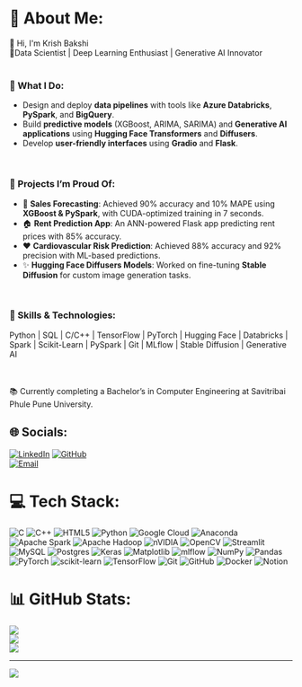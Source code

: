 
<!--
**KrishBakshi/KrishBakshi** is a ✨ _special_ ✨ repository because its `README.md` (this file) appears on your GitHub profile.

Here are some ideas to get you started:

- 🔭 I’m currently working on ...
- 🌱 I’m currently learning ...
- 👯 I’m looking to collaborate on ...
- 🤔 I’m looking for help with ...
- 💬 Ask me about ...
- 📫 How to reach me: ...
- 😄 Pronouns: ...
- ⚡ Fun fact: ...
-->
# 💫 About Me:
👋 Hi, I'm Krish Bakshi<br>
📍Data Scientist | Deep Learning Enthusiast | Generative AI Innovator<br><br>
### 🔭 What I Do:
 <ul>
        <li>Design and deploy <strong>data pipelines</strong> with tools like <strong>Azure Databricks</strong>, <strong>PySpark</strong>, and <strong>BigQuery</strong>.</li>
        <li>Build <strong>predictive models</strong> (XGBoost, ARIMA, SARIMA) and <strong>Generative AI applications</strong> using <strong>Hugging Face Transformers</strong> and <strong>Diffusers</strong>.</li>
        <li>Develop <strong>user-friendly interfaces</strong> using <strong>Gradio</strong> and <strong>Flask</strong>.</li>
    </ul>
<br>

### 🎨 Projects I’m Proud Of:<br>
<ul>
        <li>🌟 <strong>Sales Forecasting</strong>: Achieved 90% accuracy and 10% MAPE using <strong>XGBoost & PySpark</strong>, with CUDA-optimized training in 7 seconds.</li>
        <li>🏠 <strong>Rent Prediction App</strong>: An ANN-powered Flask app predicting rent prices with 85% accuracy.</li>
        <li>❤️ <strong>Cardiovascular Risk Prediction</strong>: Achieved 88% accuracy and 92% precision with ML-based predictions.</li>
        <li>✨ <strong>Hugging Face Diffusers Models</strong>: Worked on fine-tuning <strong>Stable Diffusion</strong> for custom image generation tasks.</li>
    </ul>
<br>

### 🌱 Skills & Technologies:<br>
<p>Python | SQL | C/C++ | TensorFlow | PyTorch | Hugging Face | Databricks | Spark | Scikit-Learn | PySpark | Git | MLflow | Stable Diffusion | Generative AI</p>

<br><br>📚 Currently completing a Bachelor’s in Computer Engineering at Savitribai Phule Pune University.


## 🌐 Socials:
[![LinkedIn](https://img.shields.io/badge/LinkedIn-%230077B5.svg?logo=linkedin&logoColor=white)](https://linkedin.com/in/https://github.com/KrishBakshi) 
[![GitHub](https://img.shields.io/badge/GitHub-%2312100E.svg?logo=github&logoColor=white)](https://github.com/KrishBakshi)  
[![Email](https://img.shields.io/badge/Email-D14836?logo=gmail&logoColor=white)](mailto:krishbakshi23@gmail.com)

# 💻 Tech Stack:
![C](https://img.shields.io/badge/c-%2300599C.svg?style=for-the-badge&logo=c&logoColor=white) ![C++](https://img.shields.io/badge/c++-%2300599C.svg?style=for-the-badge&logo=c%2B%2B&logoColor=white) ![HTML5](https://img.shields.io/badge/html5-%23E34F26.svg?style=for-the-badge&logo=html5&logoColor=white) ![Python](https://img.shields.io/badge/python-3670A0?style=for-the-badge&logo=python&logoColor=ffdd54) ![Google Cloud](https://img.shields.io/badge/GoogleCloud-%234285F4.svg?style=for-the-badge&logo=google-cloud&logoColor=white) ![Anaconda](https://img.shields.io/badge/Anaconda-%2344A833.svg?style=for-the-badge&logo=anaconda&logoColor=white) ![Apache Spark](https://img.shields.io/badge/Apache%20Spark-FDEE21?style=for-the-badge&logo=apachespark&logoColor=black) ![Apache Hadoop](https://img.shields.io/badge/Apache%20Hadoop-66CCFF?style=for-the-badge&logo=apachehadoop&logoColor=black) ![nVIDIA](https://img.shields.io/badge/cuda-000000.svg?style=for-the-badge&logo=nVIDIA&logoColor=green) ![OpenCV](https://img.shields.io/badge/opencv-%23white.svg?style=for-the-badge&logo=opencv&logoColor=white) ![Streamlit](https://img.shields.io/badge/Streamlit-%23FE4B4B.svg?style=for-the-badge&logo=streamlit&logoColor=white) ![MySQL](https://img.shields.io/badge/mysql-4479A1.svg?style=for-the-badge&logo=mysql&logoColor=white) ![Postgres](https://img.shields.io/badge/postgres-%23316192.svg?style=for-the-badge&logo=postgresql&logoColor=white) ![Keras](https://img.shields.io/badge/Keras-%23D00000.svg?style=for-the-badge&logo=Keras&logoColor=white) ![Matplotlib](https://img.shields.io/badge/Matplotlib-%23ffffff.svg?style=for-the-badge&logo=Matplotlib&logoColor=black) ![mlflow](https://img.shields.io/badge/mlflow-%23d9ead3.svg?style=for-the-badge&logo=numpy&logoColor=blue) ![NumPy](https://img.shields.io/badge/numpy-%23013243.svg?style=for-the-badge&logo=numpy&logoColor=white) ![Pandas](https://img.shields.io/badge/pandas-%23150458.svg?style=for-the-badge&logo=pandas&logoColor=white) ![PyTorch](https://img.shields.io/badge/PyTorch-%23EE4C2C.svg?style=for-the-badge&logo=PyTorch&logoColor=white) ![scikit-learn](https://img.shields.io/badge/scikit--learn-%23F7931E.svg?style=for-the-badge&logo=scikit-learn&logoColor=white) ![TensorFlow](https://img.shields.io/badge/TensorFlow-%23FF6F00.svg?style=for-the-badge&logo=TensorFlow&logoColor=white) ![Git](https://img.shields.io/badge/git-%23F05033.svg?style=for-the-badge&logo=git&logoColor=white) ![GitHub](https://img.shields.io/badge/github-%23121011.svg?style=for-the-badge&logo=github&logoColor=white) ![Docker](https://img.shields.io/badge/docker-%230db7ed.svg?style=for-the-badge&logo=docker&logoColor=white) ![Notion](https://img.shields.io/badge/Notion-%23000000.svg?style=for-the-badge&logo=notion&logoColor=white)
# 📊 GitHub Stats:
![](https://github-readme-stats.vercel.app/api?username=KrishBakshi&theme=dark&hide_border=false&include_all_commits=false&count_private=false)<br/>
![](https://github-readme-streak-stats.herokuapp.com/?user=KrishBakshi&theme=dark&hide_border=false)<br/>
![](https://github-readme-stats.vercel.app/api/top-langs/?username=KrishBakshi&theme=dark&hide_border=false&include_all_commits=false&count_private=false&layout=compact)

---
[![](https://visitcount.itsvg.in/api?id=KrishBakshi&icon=0&color=0)](https://visitcount.itsvg.in)

<!-- Proudly created with GPRM ( https://gprm.itsvg.in ) -->

